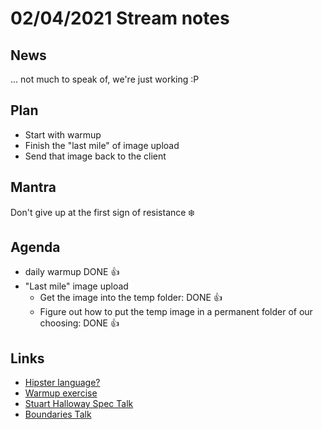 # 02/04/2021 Stream notes

## News

... not much to speak of, we're just working :P 

## Plan

- Start with warmup
- Finish the "last mile" of image upload
- Send that image back to the client

## Mantra

Don't give up at the first sign of resistance ❄️

## Agenda

- daily warmup DONE 👍
- "Last mile" image upload
  - Get the image into the temp folder: DONE 👍
  - Figure out how to put the temp image in a permanent folder of our choosing: DONE 👍

## Links

- [Hipster language?](https://www.youtube.com/watch?v=U1aPIuwE_gE)
- [Warmup exercise](https://purelyfunctional.tv/issues/purelyfunctional-tv-newsletter-412-module-depth-is-bogus/)
- [Stuart Halloway Spec Talk](https://youtu.be/VNTQ-M_uSo8)
- [Boundaries Talk](https://www.youtube.com/watch?v=yTkzNHF6rMs)
